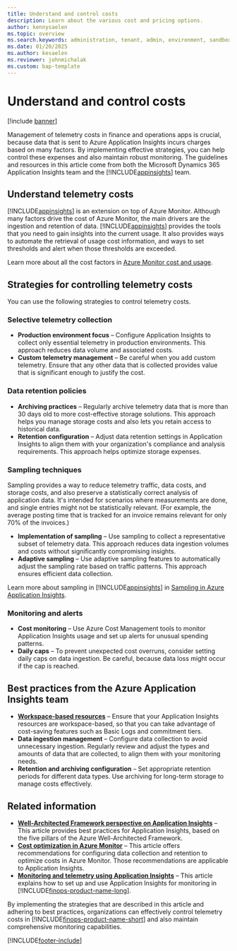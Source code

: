 ```yaml
---
title: Understand and control costs
description: Learn about the various cost and pricing options.
author: kennysaelen
ms.topic: overview
ms.search.keywords: administration, tenant, admin, environment, sandbox, telemetry
ms.date: 01/20/2025
ms.author: kesaelen
ms.reviewer: johnmichalak
ms.custom: bap-template
---
```


# Understand and control costs

[!include [banner](../includes/banner.md)]

Management of telemetry costs in finance and operations apps is crucial, because data that is sent to Azure Application Insights incurs charges based on many factors. By implementing effective strategies, you can help control these expenses and also maintain robust monitoring. The guidelines and resources in this article come from both the Microsoft Dynamics 365 Application Insights team and the [!INCLUDE[appinsights](./includes/azure-application-insights-name.md)] team.

## Understand telemetry costs

[!INCLUDE[appinsights](./includes/azure-application-insights-name.md)] is an extension on top of Azure Monitor. Although many factors drive the cost of Azure Monitor, the main drivers are the ingestion and retention of data. [!INCLUDE[appinsights](./includes/azure-application-insights-name.md)] provides the tools that you need to gain insights into the current usage. It also provides ways to automate the retrieval of usage cost information, and ways to set thresholds and alert when those thresholds are exceeded.

Learn more about all the cost factors in [Azure Monitor cost and usage](/azure/azure-monitor/cost-usage).

## Strategies for controlling telemetry costs

You can use the following strategies to control telemetry costs.

### Selective telemetry collection

- **Production environment focus** – Configure Application Insights to collect only essential telemetry in production environments. This approach reduces data volume and associated costs.
- **Custom telemetry management** – Be careful when you add custom telemetry. Ensure that any other data that is collected provides value that is significant enough to justify the cost.

### Data retention policies

- **Archiving practices** – Regularly archive telemetry data that is more than 30 days old to more cost-effective storage solutions. This approach helps you manage storage costs and also lets you retain access to historical data.
- **Retention configuration** – Adjust data retention settings in Application Insights to align them with your organization's compliance and analysis requirements. This approach helps optimize storage expenses.

### Sampling techniques

Sampling provides a way to reduce telemetry traffic, data costs, and storage costs, and also preserve a statistically correct analysis of application data. It's intended for scenarios where measurements are done, and single entries might not be statistically relevant. (For example, the average posting time that is tracked for an invoice remains relevant for only 70% of the invoices.)

- **Implementation of sampling** – Use sampling to collect a representative subset of telemetry data. This approach reduces data ingestion volumes and costs without significantly compromising insights.
- **Adaptive sampling** – Use adaptive sampling features to automatically adjust the sampling rate based on traffic patterns. This approach ensures efficient data collection.

Learn more about sampling in [!INCLUDE[appinsights](includes/azure-application-insights-name.md)] in [Sampling in Azure Application Insights](/azure/azure-monitor/app/sampling-classic-api).

### Monitoring and alerts

- **Cost monitoring** – Use Azure Cost Management tools to monitor Application Insights usage and set up alerts for unusual spending patterns.
- **Daily caps** – To prevent unexpected cost overruns, consider setting daily caps on data ingestion. Be careful, because data loss might occur if the cap is reached.

## Best practices from the Azure Application Insights team

- **[Workspace-based resources](/azure/azure-monitor/best-practices-cost)** – Ensure that your Application Insights resources are workspace-based, so that you can take advantage of cost-saving features such as Basic Logs and commitment tiers.
- **Data ingestion management** – Configure data collection to avoid unnecessary ingestion. Regularly review and adjust the types and amounts of data that are collected, to align them with your monitoring needs.
- **Retention and archiving configuration** – Set appropriate retention periods for different data types. Use archiving for long-term storage to manage costs effectively.

## Related information

- **[Well-Architected Framework perspective on Application Insights](/azure/well-architected/service-guides/application-insights)** – This article provides best practices for Application Insights, based on the five pillars of the Azure Well-Architected Framework.
- **[Cost optimization in Azure Monitor](/azure/azure-monitor/best-practices-cost)** – This article offers recommendations for configuring data collection and retention to optimize costs in Azure Monitor. Those recommendations are applicable to Application Insights.
- **[Monitoring and telemetry using Application Insights](/dynamics365/fin-ops-core/dev-itpro/sysadmin/monitoring-and-telemetry-appinsights)** – This article explains how to set up and use Application Insights for monitoring in [!INCLUDE[finops-product-name-long](includes/finops-product-name-long.md)].

By implementing the strategies that are described in this article and adhering to best practices, organizations can effectively control telemetry costs in [!INCLUDE[finops-product-name-short](includes/finops-product-name-short.md)] and also maintain comprehensive monitoring capabilities.

[!INCLUDE[footer-include](../../../includes/footer-banner.md)]
